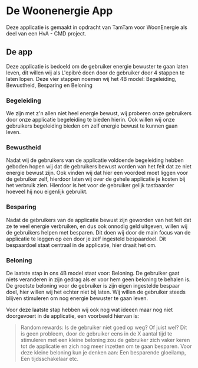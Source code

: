 # De Woonenergie App

Deze applicatie is gemaakt in opdracht van TamTam voor WoonEnergie als deel van een HvA - CMD project.

## De app

Deze applicatie is bedoeld om de gebruiker energie bewuster te gaan laten leven, dit willen wij als L'epibré doen door de gebruiker door 4 stappen te laten lopen.
Deze vier stappen noemen wij het 4B model: Begeleiding, Bewustheid, Besparing en Beloning

### Begeleiding
We zijn met z'n allen niet heel energie bewust, wij proberen onze gebruikers door onze applicatie begeleiding te bieden hierin. Ook willen wij onze gebruikers begeleiding bieden om zelf energie bewust te kunnen gaan leven.

### Bewustheid
Nadat wij de gebruikers van de applicatie voldoende begeleiding hebben geboden hopen wij dat de gebruikers bewust worden van het feit dat ze niet energie bewust zijn. Ook vinden wij dat hier een voordeel moet liggen voor de gebruiker zelf, hierdoor laten wij over de gehele applicatie je kosten bij het verbruik zien. Hierdoor is het voor de gebruiker gelijk tastbaarder hoeveel hij nou eigenlijk gebruikt.

### Besparing
Nadat de gebruikers van de applicatie bewust zijn geworden van het feit dat ze te veel energie verbruiken, en dus ook onnodig geld uitgeven, willen wij de gebruikers helpen met besparen. Dit doen wij door de main focus van de applicatie te leggen op een door je zelf ingesteld bespaardoel. Dit bespaardoel staat centraal in de applicatie, hier draait het om.

### Beloning
De laatste stap in ons 4B model staat voor: Beloning. De gebruiker gaat niets veranderen in zijn gedrag als er voor hem geen beloning te behalen is. De grootste beloning voor de gebruiker is zijn eigen ingestelde bespaar doel, hier willen wij het echter niet bij laten. Wij willen de gebruiker steeds blijven stimuleren om nog energie bewuster te gaan leven. 

Voor deze laatste stap hebben wij ook nog wat ideeen maar nog niet doorgevoert in de applicatie, een voorbeeld hiervan is:
> Random rewards:
	Is de gebruiker niet goed op weg? Of juist wel? Dit is geen probleem, door de gebruiker eens in de X aantal tijd te stimuleren met een kleine beloning zou de gebruiker zich vaker keren tot de applicatie en zich nog meer inzetten om te gaan besparen. Voor deze kleine beloning kun je denken aan: Een besparende gloeilamp, Een tijdsschakelaar etc.
